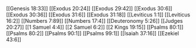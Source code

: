 [[Genesis 18:33]]
[[Exodus 20:24]]
[[Exodus 29:42]]
[[Exodus 30:6]]
[[Exodus 30:36]]
[[Exodus 31:6]]
[[Exodus 31:18]]
[[Leviticus 1:1]]
[[Leviticus 16:2]]
[[Numbers 7:89]]
[[Numbers 17:4]]
[[Deuteronomy 5:26]]
[[Judges 20:27]]
[[1 Samuel 4:4]]
[[2 Samuel 6:2]]
[[2 Kings 19:15]]
[[Psalms 80:1]]
[[Psalms 80:2]]
[[Psalms 90:1]]
[[Psalms 99:1]]
[[Isaiah 37:16]]
[[Ezekiel 43:6]]
